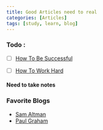 ```yaml
---
title: Good Articles need to real 
categories: [Articles]
tags: [study, learn, blog] 
---
```


### Todo : 
- [ ] [How To Be Successful](https://blog.samaltman.com/how-to-be-successful)
- [ ] [How To Work Hard](http://www.paulgraham.com/hwh.html)










#### Need to take notes









### Favorite Blogs

+ [Sam Altman](https://blog.samaltman.com/)
+ [Paul Graham](http://www.paulgraham.com/articles.html)
